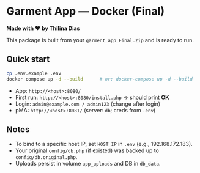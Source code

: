 # Garment App — Docker (Final)
**Made with ❤️ by Thilina Dias**

This package is built from your `garment_app_Final.zip` and is ready to run.

## Quick start
```bash
cp .env.example .env
docker compose up -d --build      # or: docker-compose up -d --build
```

- App:       `http://<host>:8080/`
- First run: `http://<host>:8080/install.php`  → should print **OK**
- Login:     `admin@example.com / admin123` (change after login)
- pMA:       `http://<host>:8081/`   (server: `db`; creds from `.env`)

## Notes
- To bind to a specific host IP, set `HOST_IP` in `.env` (e.g., 192.168.172.183).
- Your original `config/db.php` (if existed) was backed up to `config/db.original.php`.
- Uploads persist in volume `app_uploads` and DB in `db_data`.
